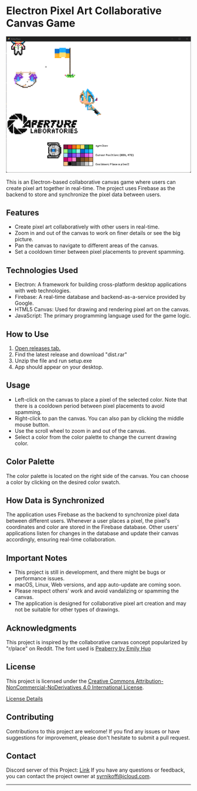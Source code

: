 # Electron Pixel Art Collaborative Canvas Game

![Game Screenshot](game_screenshot.png)

This is an Electron-based collaborative canvas game where users can create pixel art together in real-time. The project uses Firebase as the backend to store and synchronize the pixel data between users.

## Features

- Create pixel art collaboratively with other users in real-time.
- Zoom in and out of the canvas to work on finer details or see the big picture.
- Pan the canvas to navigate to different areas of the canvas.
- Set a cooldown timer between pixel placements to prevent spamming.

## Technologies Used

- Electron: A framework for building cross-platform desktop applications with web technologies.
- Firebase: A real-time database and backend-as-a-service provided by Google.
- HTML5 Canvas: Used for drawing and rendering pixel art on the canvas.
- JavaScript: The primary programming language used for the game logic.

## How to Use

1. [Open releases tab.](https://github.com/syrnikov/BetterPlace/releases)
2. Find the latest release and download "dist.rar"
3. Unzip the file and run setup.exe
4. App should appear on your desktop.

## Usage

- Left-click on the canvas to place a pixel of the selected color. Note that there is a cooldown period between pixel placements to avoid spamming.
- Right-click to pan the canvas. You can also pan by clicking the middle mouse button.
- Use the scroll wheel to zoom in and out of the canvas.
- Select a color from the color palette to change the current drawing color.

## Color Palette

The color palette is located on the right side of the canvas. You can choose a color by clicking on the desired color swatch.

## How Data is Synchronized

The application uses Firebase as the backend to synchronize pixel data between different users. Whenever a user places a pixel, the pixel's coordinates and color are stored in the Firebase database. Other users' applications listen for changes in the database and update their canvas accordingly, ensuring real-time collaboration.

## Important Notes

- This project is still in development, and there might be bugs or performance issues.
- macOS, Linux, Web versions, and app auto-update are coming soon.
- Please respect others' work and avoid vandalizing or spamming the canvas.
- The application is designed for collaborative pixel art creation and may not be suitable for other types of drawings.

## Acknowledgments

This project is inspired by the collaborative canvas concept popularized by "r/place" on Reddit.
The font used is [Peaberry by Emily Huo](https://emhuo.itch.io/peaberry-pixel-font)

## License

This project is licensed under the [Creative Commons Attribution-NonCommercial-NoDerivatives 4.0 International License](LICENSE).

[License Details](https://creativecommons.org/licenses/by-nc-nd/4.0/)

## Contributing

Contributions to this project are welcome! If you find any issues or have suggestions for improvement, please don't hesitate to submit a pull request.

## Contact
Discord server of this Project: [Link](https://discord.gg/56DcTP4ZkS)
If you have any questions or feedback, you can contact the project owner at [syrnikoff@icloud.com](mailto:syrnikoff@icloud.com).

---
